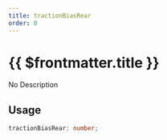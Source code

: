 ```yaml
---
title: tractionBiasRear
order: 0
---
```


# {{ $frontmatter.title }}

No Description

## Usage

```ts
tractionBiasRear: number;
```
